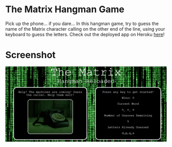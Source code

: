 # The Matrix Hangman Game
Pick up the phone... if you dare...
In this hangman game, try to guess the name of the Matrix character calling on the other end of the line, using your keyboard to guess the letters.
Check out the deployed app on Heroku [here](https://matrix-hangman.herokuapp.com/)!

# Screenshot
![Matrix Game](/screenshots/Matrix.png)
